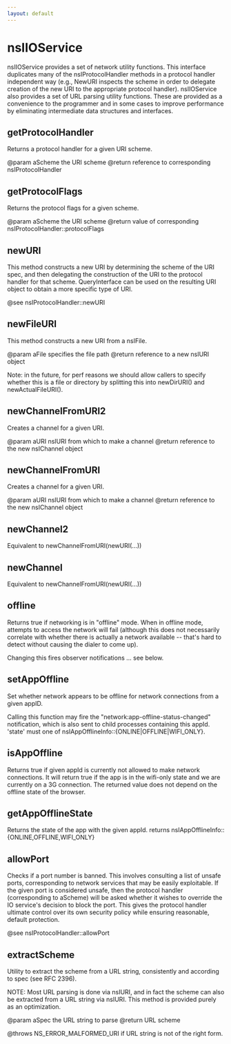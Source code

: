 ```yaml
---
layout: default
---
```


# nsIIOService #

nsIIOService provides a set of network utility functions.  This interface
duplicates many of the nsIProtocolHandler methods in a protocol handler
independent way (e.g., NewURI inspects the scheme in order to delegate
creation of the new URI to the appropriate protocol handler).  nsIIOService
also provides a set of URL parsing utility functions.  These are provided
as a convenience to the programmer and in some cases to improve performance
by eliminating intermediate data structures and interfaces.


## getProtocolHandler ##

Returns a protocol handler for a given URI scheme.

@param aScheme the URI scheme
@return reference to corresponding nsIProtocolHandler


## getProtocolFlags ##

Returns the protocol flags for a given scheme.

@param aScheme the URI scheme
@return value of corresponding nsIProtocolHandler::protocolFlags


## newURI ##

This method constructs a new URI by determining the scheme of the
URI spec, and then delegating the construction of the URI to the
protocol handler for that scheme. QueryInterface can be used on
the resulting URI object to obtain a more specific type of URI.

@see nsIProtocolHandler::newURI


## newFileURI ##

This method constructs a new URI from a nsIFile.

@param aFile specifies the file path
@return reference to a new nsIURI object

Note: in the future, for perf reasons we should allow 
callers to specify whether this is a file or directory by
splitting this  into newDirURI() and newActualFileURI().


## newChannelFromURI2 ##

Creates a channel for a given URI.

@param aURI nsIURI from which to make a channel
@return reference to the new nsIChannel object


## newChannelFromURI ##

Creates a channel for a given URI.

@param aURI nsIURI from which to make a channel
@return reference to the new nsIChannel object


## newChannel2 ##

Equivalent to newChannelFromURI(newURI(...))


## newChannel ##

Equivalent to newChannelFromURI(newURI(...))


## offline ##

Returns true if networking is in "offline" mode. When in offline mode, 
attempts to access the network will fail (although this does not 
necessarily correlate with whether there is actually a network 
available -- that's hard to detect without causing the dialer to 
come up).

Changing this fires observer notifications ... see below.


## setAppOffline ##

Set whether network appears to be offline for network connections from
a given appID.

Calling this function may fire the "network:app-offline-status-changed"
notification, which is also sent to child processes containing this appId.
'state' must one of nsIAppOfflineInfo::{ONLINE|OFFLINE|WIFI_ONLY}.


## isAppOffline ##

Returns true if given appId is currently not allowed to make network
connections. It will return true if the app is in the wifi-only state
and we are currently on a 3G connection.
The returned value does not depend on the offline state of the browser.


## getAppOfflineState ##

Returns the state of the app with the given appId.
returns nsIAppOfflineInfo::{ONLINE,OFFLINE,WIFI_ONLY}


## allowPort ##

Checks if a port number is banned. This involves consulting a list of
unsafe ports, corresponding to network services that may be easily
exploitable. If the given port is considered unsafe, then the protocol
handler (corresponding to aScheme) will be asked whether it wishes to
override the IO service's decision to block the port. This gives the
protocol handler ultimate control over its own security policy while
ensuring reasonable, default protection.

@see nsIProtocolHandler::allowPort


## extractScheme ##

Utility to extract the scheme from a URL string, consistently and
according to spec (see RFC 2396).

NOTE: Most URL parsing is done via nsIURI, and in fact the scheme
can also be extracted from a URL string via nsIURI.  This method
is provided purely as an optimization.

@param aSpec the URL string to parse
@return URL scheme

@throws NS_ERROR_MALFORMED_URI if URL string is not of the right form.

